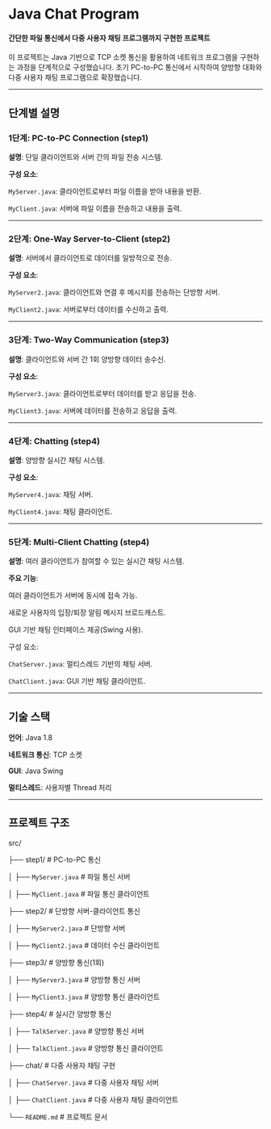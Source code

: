 # Java Chat Program
#### 간단한 파일 통신에서 다중 사용자 채팅 프로그램까지 구현한 프로젝트
이 프로젝트는 Java 기반으로 TCP 소켓 통신을 활용하여 네트워크 프로그램을 구현하는 과정을 단계적으로 구성했습니다. 초기 PC-to-PC 통신에서 시작하여 양방향 대화와 다중 사용자 채팅 프로그램으로 확장했습니다.

---

## 단계별 설명
### 1단계: PC-to-PC Connection (step1)

**설명**: 단일 클라이언트와 서버 간의 파일 전송 시스템.

**구성 요소**:

`MyServer.java`: 클라이언트로부터 파일 이름을 받아 내용을 반환.

`MyClient.java`: 서버에 파일 이름을 전송하고 내용을 출력.

---

### 2단계: One-Way Server-to-Client (step2)

**설명**: 서버에서 클라이언트로 데이터를 일방적으로 전송.

**구성 요소**:

`MyServer2.java`: 클라이언트와 연결 후 메시지를 전송하는 단방향 서버.

`MyClient2.java`: 서버로부터 데이터를 수신하고 출력.

---

### 3단계: Two-Way Communication (step3)

**설명**: 클라이언트와 서버 간 1회 양방향 데이터 송수신.

**구성 요소**:

`MyServer3.java`: 클라이언트로부터 데이터를 받고 응답을 전송.

`MyClient3.java`: 서버에 데이터를 전송하고 응답을 출력.

---

### 4단계: Chatting (step4)

**설명**: 양방향 실시간 채팅 시스템.

**구성 요소**:

`MyServer4.java`: 채팅 서버.

`MyClient4.java`: 채팅 클라이언트.

---

### 5단계: Multi-Client Chatting (step4)

**설명**: 여러 클라이언트가 참여할 수 있는 실시간 채팅 시스템.

**주요 기능**:

여러 클라이언트가 서버에 동시에 접속 가능.

새로운 사용자의 입장/퇴장 알림 메시지 브로드캐스트.

GUI 기반 채팅 인터페이스 제공(Swing 사용).

구성 요소:

`ChatServer.java`: 멀티스레드 기반의 채팅 서버.

`ChatClient.java`: GUI 기반 채팅 클라이언트.


---

## 기술 스택

**언어**: Java 1.8

**네트워크 통신**: TCP 소켓

**GUI**: Java Swing

**멀티스레드**: 사용자별 Thread 처리


---

## 프로젝트 구조

src/

├── step1/                 # PC-to-PC 통신

│   ├── `MyServer.java`      # 파일 통신 서버

│   ├── `MyClient.java`      # 파일 통신 클라이언트

├── step2/                 # 단방향 서버-클라이언트 통신

│   ├── `MyServer2.java`    # 단방향 서버

│   ├── `MyClient2.java`    # 데이터 수신 클라이언트

├── step3/                 # 양방향 통신(1회)

│   ├── `MyServer3.java`    # 양방향 통신 서버

│   ├── `MyClient3.java`    # 양방향 통신 클라이언트

├── step4/                 # 실시간 양방향 통신

│   ├── `TalkServer.java`    # 양방향 통신 서버

│   ├── `TalkClient.java`    # 양방향 통신 클라이언트

├── chat/                 # 다중 사용자 채팅 구현

│   ├── `ChatServer.java`    # 다중 사용자 채팅 서버

│   ├── `ChatClient.java`    # 다중 사용자 채팅 클라이언트

└── `README.md`              # 프로젝트 문서

